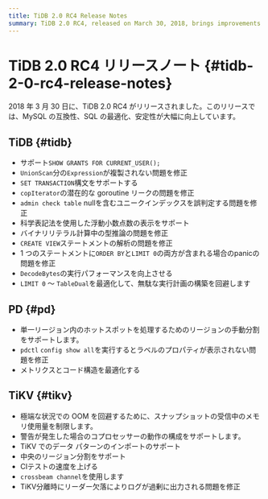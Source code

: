 ```yaml
---
title: TiDB 2.0 RC4 Release Notes
summary: TiDB 2.0 RC4, released on March 30, 2018, brings improvements in MySQL compatibility, SQL optimization, and stability. Key updates include support for various syntax, bug fixes, and performance optimizations in TiDB, PD, and TiKV. Notable changes include manual Region splitting in PD, memory usage limitation in TiKV, and support for data pattern import. Overall, the release focuses on enhancing functionality and addressing performance issues.
---
```


# TiDB 2.0 RC4 リリースノート {#tidb-2-0-rc4-release-notes}

2018 年 3 月 30 日に、TiDB 2.0 RC4 がリリースされました。このリリースでは、MySQL の互換性、SQL の最適化、安定性が大幅に向上しています。

## TiDB {#tidb}

-   サポート`SHOW GRANTS FOR CURRENT_USER();`
-   `UnionScan`分の`Expression`が複製されない問題を修正
-   `SET TRANSACTION`構文をサポートする
-   `copIterator`の潜在的な goroutine リークの問題を修正
-   `admin check table` nullを含むユニークインデックスを誤判定する問題を修正
-   科学表記法を使用した浮動小数点数の表示をサポート
-   バイナリリテラル計算中の型推論の問題を修正
-   `CREATE VIEW`ステートメントの解析の問題を修正
-   1 つのステートメントに`ORDER BY`と`LIMIT 0`の両方が含まれる場合のpanicの問題を修正
-   `DecodeBytes`の実行パフォーマンスを向上させる
-   `LIMIT 0` ～ `TableDual`を最適化して、無駄な実行計画の構築を回避します

## PD {#pd}

-   単一リージョン内のホットスポットを処理するためのリージョンの手動分割をサポートします。
-   `pdctl` `config show all`を実行するとラベルのプロパティが表示されない問題を修正
-   メトリクスとコード構造を最適化する

## TiKV {#tikv}

-   極端な状況での OOM を回避するために、スナップショットの受信中のメモリ使用量を制限します。
-   警告が発生した場合のコプロセッサーの動作の構成をサポートします。
-   TiKV でのデータ パターンのインポートのサポート
-   中央のリージョン分割をサポート
-   CIテストの速度を上げる
-   `crossbeam channel`を使用します
-   TiKV分離時にリーダー欠落によりログが過剰に出力される問題を修正
